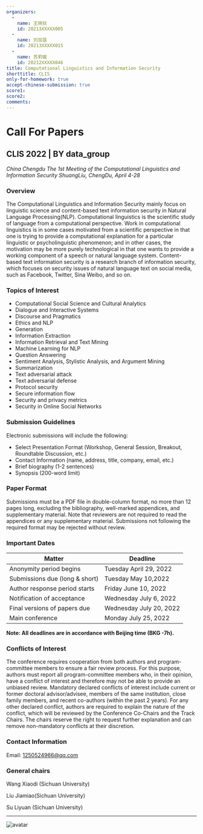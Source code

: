 ```yaml
---
organizers:
  -
    name: 王晓狄
    id: 20213XXXXX005
  -
    name: 刘加苗
    id: 20213XXXXX015
  -
    name: 苏莉媛
    id: 20212XXXXX046
title: Computational Linguistics and Information Security
shorttitle: CLIS
only-for-homework: true
accept-chinese-submission: true
score1: 
score2: 
comments: 
---
```


# Call For Papers 
## CLIS 2022 | BY data_group

_China Chengdu_
_The 1st Meeting of the Computational Linguistics and Information Security_
_ShuangLiu, ChengDu, April 4-28_

### Overview
The Computational Linguistics and Information Security mainly focus on linguistic science and content-based text information security in Natural Language Processing(NLP). Computational linguistics is the scientific study of language from a computational perspective. Work in computational linguistics is in some cases motivated from a scientific perspective in that one is trying to provide a computational explanation for a particular linguistic or psycholinguistic phenomenon; and in other cases, the motivation may be more purely technological in that one wants to provide a working component of a speech or natural language system. Content-based text information security is a research branch of information security, which focuses on security issues of natural language text on social media, such as Facebook, Twitter, Sina Weibo, and so on. 


### Topics of Interest
+ Computational Social Science and Cultural Analytics
+ Dialogue and Interactive Systems
+ Discourse and Pragmatics
+ Ethics and NLP
+ Generation
+ Information Extraction
+ Information Retrieval and Text Mining
+ Machine Learning for NLP
+ Question Answering
+ Sentiment Analysis, Stylistic Analysis, and Argument Mining
+ Summarization
+ Text adversarial attack
+ Text adversarial defense
+ Protocol security
+ Secure information flow
+ Security and privacy metrics
+ Security in Online Social Networks

### Submission Guidelines
Electronic submissions will include the following:

+ Select Presentation Format (Workshop, General Session, Breakout, Roundtable Discussion, etc.)
+ Contact Information (name, address, title, company, email, etc.)
+ Brief biography (1-2 sentences)
+ Synopsis (200-word limit)

### Paper Format
Submissions must be a PDF file in double-column format, no more than 12 pages long, excluding the bibliography, well-marked appendices, and supplementary material. Note that reviewers are not required to read the appendices or any supplementary material. Submissions not following the required format may be rejected without review.


### Important Dates
| Matter | Deadline  |
|  ----  | ----  |
| Anonymity period begins	 | Tuesday April 29, 2022  |
| Submissions due (long & short)  | Tuesday	May 10,2022   |
| Author response period starts  | Friday June 10, 2022  |
| Notification of acceptance  | Wednesday July 6, 2022 |
| Final versions of papers due  | Wednesday	July 20, 2022 |
| Main conference |  Monday	July 25, 2022|

**Note: All deadlines are in accordance with Beijing time (BKG -7h).**


### Conflicts of Interest
The conference requires cooperation from both authors and program-committee members to ensure a fair review process. For this purpose, authors must report all program-committee members who, in their opinion, have a conflict of interest and therefore may not be able to provide an unbiased review. Mandatory declared conflicts of interest include current or former doctoral advisor/advisee, members of the same institution, close family members, and recent co-authors (within the past 2 years). For any other declared conflict, authors are required to explain the nature of the conflict, which will be reviewed by the Conference Co-Chairs and the Track Chairs. The chairs reserve the right to request further explanation and can remove non-mandatory conflicts at their discretion.

### Contact Information

Email: 1250524966@qq.com

### General chairs

Wang Xiaodi (Sichuan University)

Liu Jiamiao(Sichuan University)

Su Liyuan (Sichuan University)


****

![avatar](https://ccs.scu.edu.cn/img/banner1.2.png)

